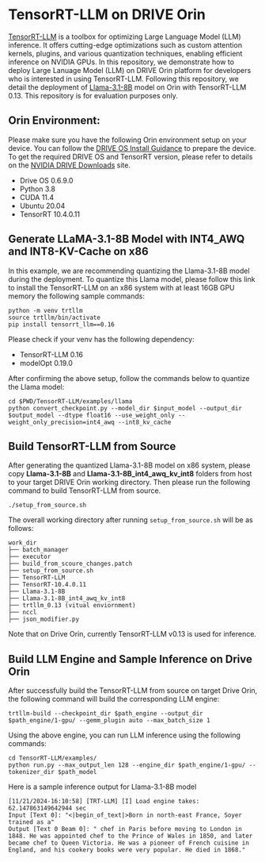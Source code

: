 # TensorRT-LLM on DRIVE Orin

[TensorRT-LLM](https://github.com/NVIDIA/TensorRT-LLM/tree/v0.13.0) is a toolbox for optimizing Large Language Model (LLM) inference. It offers cutting-edge optimizations such as custom attention kernels, plugins, and various quantization techniques, enabling efficient inference on NVIDIA GPUs. In this repository, we demonstrate how to deploy Large Lanuage Model (LLM) on DRIVE Orin platform for developers who is interested in using TensorRT-LLM. Following this repository, we detail the deployment of [Llama-3.1-8B](https://huggingface.co/meta-llama/Llama-3.1-8B) model on Orin with TensorRT-LLM 0.13. This repository is for evaluation purposes only. 


## Orin Environment:

Please make sure you have the following Orin environment setup on your device. You can follow the [DRIVE OS Install Guidance](https://developer.nvidia.com/docs/drive/drive-os/6.0.9/public/drive-os-linux-installation/index.html) to prepare the device. To get the required DRIVE OS and TensorRT version, please refer to details on the [NVIDIA DRIVE Downloads](https://developer.nvidia.com/drive/downloads) site.

- Drive OS 0.6.9.0
- Python 3.8
- CUDA 11.4
- Ubuntu 20.04
- TensorRT 10.4.0.11


## Generate LLaMA-3.1-8B Model with INT4_AWQ and INT8-KV-Cache on x86

In this example, we are recommending quantizing the Llama-3.1-8B model during the deployment. To quantize this Llama model, please follow this link to install the TensorRT-LLM on an x86 system with at least 16GB GPU memory the following sample commands: 

```
python -m venv trtllm
source trtllm/bin/activate
pip install tensorrt_llm==0.16 
```
Please check if your venv has the following dependency:
- TensorRT-LLM 0.16
- modelOpt 0.19.0

After confirming the above setup, follow the commands below to quantize the Llama model:
```
cd $PWD/TensorRT-LLM/examples/llama 
python convert_checkpoint.py --model_dir $input_model --output_dir $output_model --dtype float16 --use_weight_only --weight_only_precision=int4_awq --int8_kv_cache
```




## Build TensorRT-LLM from Source

After generating the quantized Llama-3.1-8B model on x86 system, please copy **Llama-3.1-8B** and **Llama-3.1-8B_int4_awq_kv_int8** folders from host to your target DRIVE Orin working directory. Then please run the following command to build TensorRT-LLM from source. 
```
./setup_from_source.sh
```

The overall working directory after running `setup_from_source.sh` will be as follows:
```
work_dir
├── batch_manager 
├── executor
├── build_from_scoure_changes.patch 
├── setup_from_source.sh 
├── TensorRT-LLM
├── TensorRT-10.4.0.11
├── Llama-3.1-8B
├── Llama-3.1-8B_int4_awq_kv_int8 
├── trtllm_0.13 (vitual enviornment)
├── nccl
├── json_modifier.py
```
Note that on Drive Orin, currently TensorRT-LLM v0.13 is used for inference.

## Build LLM Engine and Sample Inference on Drive Orin
After successfully build the TensorRT-LLM from source on target Drive Orin, the following command will build the corresponding LLM engine:
```
trtllm-build --checkpoint_dir $path_engine --output_dir $path_engine/1-gpu/ --gemm_plugin auto --max_batch_size 1 
```

Using the above engine, you can run LLM inference using the following commands:
```
cd TensorRT-LLM/examples/
python run.py --max_output_len 128 --engine_dir $path_engine/1-gpu/ --tokenizer_dir $path_model 
```

Here is a sample inference output for Llama-3.1-8B model 
```
[11/21/2024-16:10:58] [TRT-LLM] [I] Load engine takes: 62.147863149642944 sec
Input [Text 0]: "<|begin_of_text|>Born in north-east France, Soyer trained as a"
Output [Text 0 Beam 0]: " chef in Paris before moving to London in 1848. He was appointed chef to the Prince of Wales in 1850, and later became chef to Queen Victoria. He was a pioneer of French cuisine in England, and his cookery books were very popular. He died in 1868."
```
